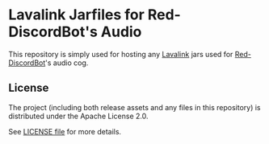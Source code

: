 # Lavalink Jarfiles for Red-DiscordBot's Audio

This repository is simply used for hosting any [Lavalink](https://github.com/Frederikam/Lavalink) jars used for [Red-DiscordBot](https://github.com/Cog-Creators/Red-DiscordBot)'s audio cog.

## License

The project (including both release assets and any files in this repository) is distributed under the Apache License 2.0.

See [LICENSE file](LICENSE) for more details.
